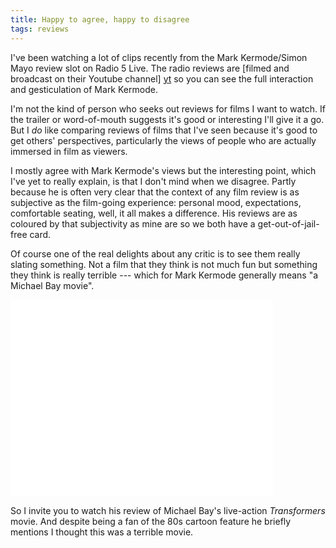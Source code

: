 ```yaml
---
title: Happy to agree, happy to disagree
tags: reviews
---
```


I've been watching a lot of clips recently from the Mark Kermode/Simon Mayo review slot on Radio 5 Live. The radio reviews are [filmed and broadcast on their Youtube channel] [yt] so you can see the full interaction and gesticulation of Mark Kermode.

[yt]: <https://www.youtube.com/user/kermodeandmayo/> "Kermode & Mayo's Film Reviews"

I'm not the kind of person who seeks out reviews for films I want to watch. If the trailer or word-of-mouth suggests it's good or interesting I'll give it a go. But I *do* like comparing reviews of films that I've seen because it's good to get others' perspectives, particularly the views of people who are actually immersed in film as viewers.

I mostly agree with Mark Kermode's views but the interesting point, which I've yet to really explain, is that I don't mind when we disagree. Partly because he is often very clear that the context of any film review is as subjective as the film-going experience: personal mood, expectations, comfortable seating, well, it all makes a difference. His reviews are as coloured by that subjectivity as mine are so we both have a get-out-of-jail-free card.

Of course one of the real delights about any critic is to see them really slating something. Not a film that they think is not much fun but something they think is really terrible --- which for Mark Kermode generally means "a Michael Bay movie".

<iframe width="420" height="315" src="//www.youtube.com/embed/v0d6G1X278s" frameborder="0" allowfullscreen></iframe>

So I invite you to watch his review of Michael Bay's live-action _Transformers_ movie. And despite being a fan of the 80s cartoon feature he briefly mentions I thought this was a terrible movie.

